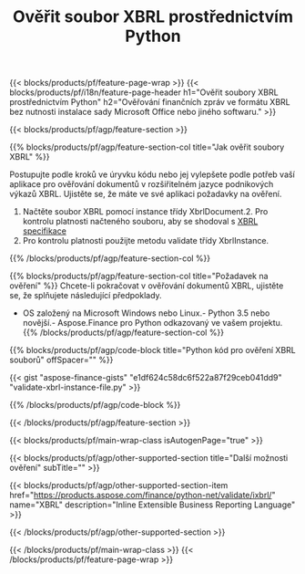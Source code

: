 ﻿---
title: Ověřit soubor XBRL prostřednictvím Python
description: Ukázkový kód pro ověření souboru XBRL. Použijte ukázkový kód API k ověření dávkových souborů XBRL v aplikacích založených na Python. 
url: /cs/python-net/validate/xbrl/
family: finance
platformtag: python
feature: validate
informat: XBRL
outformat: 
otherformats: 
---
{{< blocks/products/pf/feature-page-wrap >}}
{{< blocks/products/pf/i18n/feature-page-header h1="Ověřit soubory XBRL prostřednictvím Python" h2="Ověřování finančních zpráv ve formátu XBRL bez nutnosti instalace sady Microsoft Office nebo jiného softwaru." >}}

{{< blocks/products/pf/agp/feature-section >}}

{{% blocks/products/pf/agp/feature-section-col title="Jak ověřit soubory XBRL" %}}

Postupujte podle kroků ve úryvku kódu nebo jej vylepšete podle potřeb vaší aplikace pro ověřování dokumentů v rozšiřitelném jazyce podnikových výkazů XBRL. Ujistěte se, že máte ve své aplikaci požadavky na ověření.

1. Načtěte soubor XBRL pomocí instance třídy XbrlDocument.2. Pro kontrolu platnosti načteného souboru, aby se shodoval s [XBRL specifikace](http://www.xbrl.org/specification/inlinexbrl-part1/rec-2013-11-18/inlinexbrl-part1-rec-2013-11-18.html)
3. Pro kontrolu platnosti použijte metodu validate třídy XbrlInstance.

{{% /blocks/products/pf/agp/feature-section-col %}}

{{% blocks/products/pf/agp/feature-section-col title="Požadavek na ověření" %}}
Chcete-li pokračovat v ověřování dokumentů XBRL, ujistěte se, že splňujete následující předpoklady. 
- OS založený na Microsoft Windows nebo Linux.- Python 3.5 nebo novější.- Aspose.Finance pro Python odkazovaný ve vašem projektu.{{% /blocks/products/pf/agp/feature-section-col %}}

{{% blocks/products/pf/agp/code-block title="Python kód pro ověření XBRL souborů" offSpacer="" %}}

{{< gist "aspose-finance-gists" "e1df624c58dc6f522a87f29ceb041dd9" "validate-xbrl-instance-file.py" >}}

{{% /blocks/products/pf/agp/code-block %}}

{{< /blocks/products/pf/agp/feature-section >}}

{{< blocks/products/pf/main-wrap-class isAutogenPage="true" >}}

{{< blocks/products/pf/agp/other-supported-section title="Další možnosti ověření" subTitle="" >}}

{{< blocks/products/pf/agp/other-supported-section-item href="https://products.aspose.com/finance/python-net/validate/ixbrl/" name="XBRL" description="Inline Extensible Business Reporting Language" >}}

{{< /blocks/products/pf/agp/other-supported-section >}}

{{< /blocks/products/pf/main-wrap-class >}}
{{< /blocks/products/pf/feature-page-wrap >}}